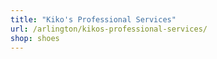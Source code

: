 ```yaml
---
title: "Kiko's Professional Services"
url: /arlington/kikos-professional-services/
shop: shoes
---
```

